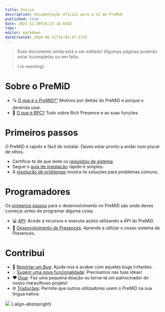 ```yaml
---
title: Início
description: Documentação oficial para a v2 do PreMiD
published: true
date: 2021-12-20T14:27:18.034Z
tags:
editor: markdown
dateCreated: 2020-06-11T18:03:47.172Z
---
```


> Esse documento ainda está a ser editado! Algumas páginas poderão estar incompletas ou em falta. 
> 
> {.is-warning}

# Sobre o PreMiD
- :mag: [O que é o PreMiD?"](/about) Motivos por detrás do PreMiD e porque o deverias usar.
- :link: [O que é RPC?](https://discordapp.com/rich-presence) Tudo sobre Rich Presence e as suas funções.

# Primeiros passos

O PreMiD é rapido e fácil de instalar. Deves estar pronto a andar num piscar de olhos.

- Certifica-te de que leste os [requisitos de sistema](/install/requirements).
- Segue o [guia de instalação](/install) rápido e simples.
- A [resolução de problemas](/troubleshooting) mostra-te soluções para problemas comuns.

# Programadores

Os [primerios passos](/dev) para o desenvolvimento no PreMiD são onde deves começar antes de programar alguma coisa.

- :computer: [API](/dev/api): Acede a recursos e executa ações utilizando a API do PreMiD.
- :wrench: [Desenvolvimento de Presences](/dev/presence): Aprende a utilizar o nosso sistema de Presences.

# Contribui
- :bug: [Reportar um Bug](https://github.com/PreMiD): Ajuda-nos a acabar com aqueles bugs irritantes.
- :bulb: [Sugerir uma nova funcionalidade](https://discord.premid.app/): Precisamos nas tuas ideas!
- :heart: [Doar](https://www.patreon.com/Timeraa): Faz uma pequena doação ou torna-te um patrocinador do nosso maravilhoso projeto!
- :globe_with_meridians: [Traduções](https://translate.premid.app): Permite que outros utilizadores usem o PreMiD na sua lingua nativa.

![](https://beta.premid.app/img/logo.2b414dc2.gif) {.align-abstopright}
